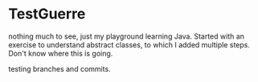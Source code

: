 # TestGuerre

nothing much to see, just my playground learning Java. Started with an exercise to understand abstract classes, to which I added multiple steps. Don't know where this is going.

testing branches and commits.
